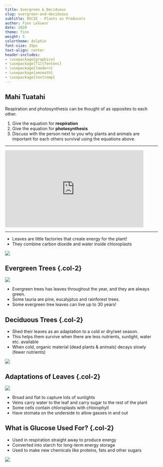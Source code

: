```yaml
---
title: Evergreen & Deciduous
slug: evergreen-and-deciduous
subtitle: 9SCIE - Plants as Producers
author: Finn LeSueur
date: 2020
theme: finn
weight: 5
colortheme: dolphin
font-size: 35px
text-align: center
header-includes:
- \usepackage{graphicx}
- \usepackage[T1]{fontenc}
- \usepackage{lmodern}
- \usepackage{amsmath}
- \usepackage{textcomp}
---
```


## Mahi Tuatahi

Respiration and photosynthesis can be thought of as opposites to each other.

1. Give the equation for __respiration__
2. Give the equation for __photosynthesis__
3. Discuss with the person next to you why plants and animals are important for each others survival using the equations above.

---

<iframe width="456" height="254" src="https://www.youtube.com/embed/pMJ1KqZKF-k" frameborder="0" allow="accelerometer; autoplay; encrypted-media; gyroscope; picture-in-picture" allowfullscreen></iframe>

---

- Leaves are little factories that create energy for the plant!
- They combine carbon dioxide and water inside chloroplasts

![](../assets/photosynthesis.png "")

## Evergreen Trees {.col-2}

![](../assets/evergreen-trees.jpg "")

- Evergreen trees has leaves throughout the year, and they are always green.
- Some tauria are pine, eucalyptus and rainforest trees.
- Some evergreen tree leaves can live up to 30 years!

## Deciduous Trees {.col-2}

- Shed their leaves as an adaptation to a cold or dry/wet season.
- This helps them survive when there are less nutrients, sunlight, water etc. available
- When cold, organic material (dead plants & animals) decays slowly (fewer nutrients)

![](../assets/deciduous-trees.jpg "")

## Adaptations of Leaves {.col-2}

![](../assets/leaf.jpg "")

- Broad and flat to capture lots of sunlights
- Veins carry water to the leaf and carry sugar to the rest of the plant
- Some cells contain chloroplasts with chlorophyll
- Have stomata on the underside to allow gasses in and out

## What is Glucose Used For? {.col-2}

- Used in respiration straight away to produce energy
- Converted into starch for long-term energy storage
- Used to make new chemicals like proteins, fats and other sugars

![](../assets/photosynthesis-2.jpg "")
